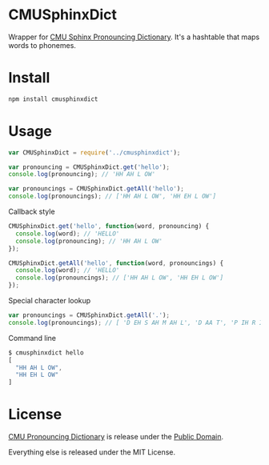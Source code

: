 # CMUSphinxDict

Wrapper for [CMU Sphinx Pronouncing Dictionary](http://svn.code.sf.net/p/cmusphinx/code/trunk/cmudict/sphinxdict/). It's a hashtable that maps words to phonemes.

# Install

```bash
npm install cmusphinxdict
```

# Usage

```javascript
var CMUSphinxDict = require('../cmusphinxdict');

var pronouncing = CMUSphinxDict.get('hello');
console.log(pronouncing); // 'HH AH L OW'

var pronouncings = CMUSphinxDict.getAll('hello');
console.log(pronouncings); // ['HH AH L OW', 'HH EH L OW']
```

Callback style

```javascript
CMUSphinxDict.get('hello', function(word, pronouncing) {
  console.log(word); // 'HELLO'
  console.log(pronouncing); // 'HH AH L OW'
});

CMUSphinxDict.getAll('hello', function(word, pronouncings) {
  console.log(word); // 'HELLO'
  console.log(pronouncings); // ['HH AH L OW', 'HH EH L OW']
});
```

Special character lookup

```javascript
var pronouncings = CMUSphinxDict.getAll('.');
console.log(pronouncings); // [ 'D EH S AH M AH L', 'D AA T', 'P IH R IY AH D', 'P OY N T' ]
```

Command line

```javascript
$ cmusphinxdict hello
[
  "HH AH L OW",
  "HH EH L OW"
]
```

# License

[CMU Pronouncing Dictionary](http://www.speech.cs.cmu.edu/cgi-bin/cmudict) is release under the [Public Domain](http://en.wikipedia.org/wiki/CMU_Pronouncing_Dictionary).

Everything else is released under the MIT License.

